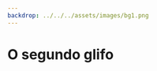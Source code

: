 ```yaml
---
backdrop: ../../../assets/images/bg1.png
---
```


# O segundo glifo

<Item id="11"/>

<Page url="12" instructions="Você está com sorte, pois mais uma vez o seu guia é útil, afirmando que esse glifo significa 'arara'. Lembrando que suas instruções dos textos eram para colocar os itens de volta em seu lugar, você examina as paredes para descobrir de onde as pedras caíram." action="Continuar" condition="11" />
